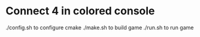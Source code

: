 # Connect 4 in colored console

./config.sh to configure cmake
./make.sh to build game
./run.sh to run game